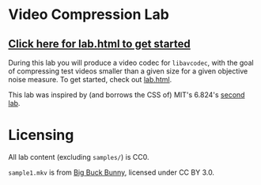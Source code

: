 
Video Compression Lab
=====================

## [Click here for lab.html to get started](http://htmlpreview.github.io/?https://github.com/petersn/video-compression-lab/blob/master/lab.html)

During this lab you will produce a video codec for `libavcodec`, with the goal of compressing test videos smaller than a given size for a given objective noise measure.
To get started, check out [lab.html](http://htmlpreview.github.io/?https://github.com/petersn/video-compression-lab/blob/master/lab.html).

This lab was inspired by (and borrows the CSS of) MIT's 6.824's [second lab](https://pdos.csail.mit.edu/6.824/labs/lab-raft.html).

Licensing
=========

All lab content (excluding `samples/`) is CC0.

`sample1.mkv` is from [Big Buck Bunny](https://peach.blender.org/), licensed under CC BY 3.0.

